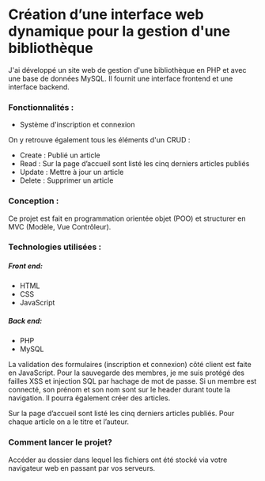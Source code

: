 # Création d’une interface web dynamique pour la gestion d'une bibliothèque

J'ai développé un site web de gestion d'une bibliothèque en PHP et avec une base de données MySQL. Il  fournit une interface frontend et une interface backend.

### Fonctionnalités : 

* Système d'inscription et connexion

On y retrouve également tous les éléments d'un CRUD :

* Create : Publié un article
* Read :  Sur la page d’accueil sont listé les cinq derniers articles publiés
* Update : Mettre à jour un article
* Delete : Supprimer un article


### Conception : 
Ce projet est fait en programmation orientée objet (POO) et structurer en MVC (Modèle, Vue Contrôleur).



### Technologies utilisées : 

##### Front end:  

* HTML
* CSS
* JavaScript

##### Back end: 

* PHP
* MySQL


La validation des formulaires (inscription et connexion) côté client est  faite en JavaScript. Pour la sauvegarde des membres, je me suis protégé des failles XSS et injection SQL par hachage de mot de passe. Si un membre est connecté, son prénom et son nom sont sur le header durant toute la navigation. Il pourra également créer des articles.

Sur  la page d’accueil sont listé les cinq derniers articles publiés. Pour chaque article on a le titre et l’auteur.



### Comment lancer le projet? 

Accéder au dossier dans lequel les fichiers ont été stocké via votre navigateur web en passant par vos serveurs.
